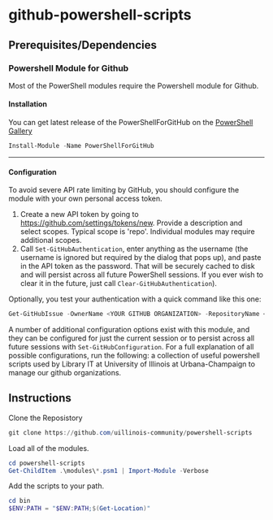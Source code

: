 # github-powershell-scripts

## Prerequisites/Dependencies

### Powershell Module for Github

Most of the PowerShell modules require the Powershell module for Github.  

#### Installation

You can get latest release of the PowerShellForGitHub on the [PowerShell Gallery](https://www.powershellgallery.com/packages/PowerShellForGitHub)

```PowerShell
Install-Module -Name PowerShellForGitHub
```

----------

#### Configuration

To avoid severe API rate limiting by GitHub, you should configure the module with your own personal
access token.

1) Create a new API token by going to https://github.com/settings/tokens/new.
 Provide a description and select scopes. Typical scope is 'repo'. Individual modules may require additional scopes.
2) Call `Set-GitHubAuthentication`, enter anything as the username (the username is ignored but
   required by the dialog that pops up), and paste in the API token as the password.  That will be
   securely cached to disk and will persist across all future PowerShell sessions.
If you ever wish to clear it in the future, just call `Clear-GitHubAuthentication`).

Optionally, you test your authentication with a quick command like this one:

```powershell
Get-GitHubIssue -OwnerName <YOUR GITHUB ORGANIZATION> -RepositoryName <YOUR REPOSITORY> | Measure-Object
```

A number of additional configuration options exist with this module, and they can be configured
for just the current session or to persist across all future sessions with `Set-GitHubConfiguration`.
For a full explanation of all possible configurations, run the following:
a collection of useful powershell scripts used by Library IT at University of Illinois at Urbana-Champaign to manage our github organizations.

## Instructions

Clone the Reposistory

```Powershell
git clone https://github.com/uillinois-community/powershell-scripts
```

Load all of the modules.

```Powershell
cd powershell-scripts
Get-ChildItem .\modules\*.psm1 | Import-Module -Verbose
```

Add the scripts to your path.

```Powershell
cd bin
$ENV:PATH = "$ENV:PATH;$(Get-Location)"
```
